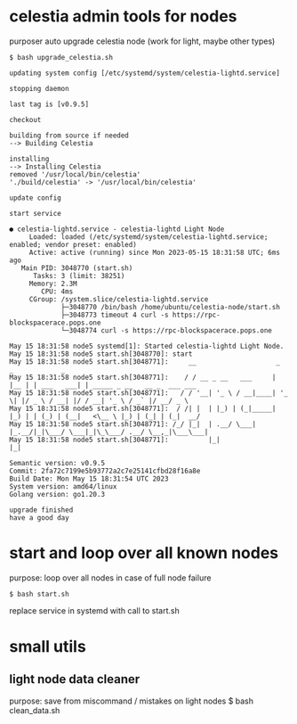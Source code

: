 # celestia admin tools for nodes
purposer auto upgrade celestia node (work for light, maybe other types)

    $ bash upgrade_celestia.sh

    updating system config [/etc/systemd/system/celestia-lightd.service] 
    
    stopping daemon
    
    last tag is [v0.9.5]
    
    checkout
    
    building from source if needed
    --> Building Celestia
    
    installing
    --> Installing Celestia
    removed '/usr/local/bin/celestia'
    './build/celestia' -> '/usr/local/bin/celestia'
    
    update config
    
    start service
    
    ● celestia-lightd.service - celestia-lightd Light Node
         Loaded: loaded (/etc/systemd/system/celestia-lightd.service; enabled; vendor preset: enabled)
         Active: active (running) since Mon 2023-05-15 18:31:58 UTC; 6ms ago
       Main PID: 3048770 (start.sh)
          Tasks: 3 (limit: 38251)
         Memory: 2.3M
            CPU: 4ms
         CGroup: /system.slice/celestia-lightd.service
                 ├─3048770 /bin/bash /home/ubuntu/celestia-node/start.sh
                 ├─3048773 timeout 4 curl -s https://rpc-blockspacerace.pops.one
                 └─3048774 curl -s https://rpc-blockspacerace.pops.one
    
    May 15 18:31:58 node5 systemd[1]: Started celestia-lightd Light Node.
    May 15 18:31:58 node5 start.sh[3048770]: start
    May 15 18:31:58 node5 start.sh[3048771]:     __                    _     _            _
    May 15 18:31:58 node5 start.sh[3048771]:    / / __ _ __   ___     | |__ | | ___   ___| | _____ _ __   __ _  ___ ___
    May 15 18:31:58 node5 start.sh[3048771]:   / / '__| '_ \ / __|____| '_ \| |/ _ \ / __| |/ / __| '_ \ / _` |/ __/ _ \
    May 15 18:31:58 node5 start.sh[3048771]:  / /| |  | |_) | (_|_____| |_) | | (_) | (__|   <\__ \ |_) | (_| | (_|  __/
    May 15 18:31:58 node5 start.sh[3048771]: /_/ |_|  | .__/ \___|    |_.__/|_|\___/ \___|_|\_\___/ .__/ \__,_|\___\___|
    May 15 18:31:58 node5 start.sh[3048771]:          |_|                                         |_|
    
    Semantic version: v0.9.5
    Commit: 2fa72c7199e5b93772a2c7e25141cfbd28f16a8e
    Build Date: Mon May 15 18:31:54 UTC 2023
    System version: amd64/linux
    Golang version: go1.20.3
    
    upgrade finished
    have a good day

# start and loop over all known nodes
purpose: loop over all nodes in case of full node failure

    $ bash start.sh

replace service in systemd with call to start.sh

# small utils

## light node data cleaner
purpose: save from miscommand / mistakes on light nodes
    $ bash clean_data.sh



